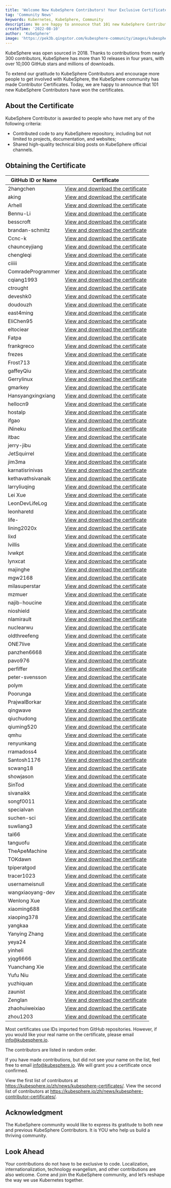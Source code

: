 ```yaml
---
title: 'Welcome New KubeSphere Contributors! Your Exclusive Certificate Is Ready!'  
tag: 'Community News'  
keywords: Kubernetes, KubeSphere, Community 
description: We are happy to announce that 101 new KubeSphere Contributors have won the certificates.
createTime: '2022-08-10'  
author: 'KubeSphere'  
image: 'https://pek3b.qingstor.com/kubesphere-community/images/kubesphere-contributor-en.png'
---
```


KubeSphere was open sourced in 2018. Thanks to contributions from nearly 300 contributors, KubeSphere has more than 10 releases in four years, with over 10,000 GitHub stars and millions of downloads.

To extend our gratitude to KubeSphere Contributors and encourage more people to get involved with KubeSphere, the KubeSphere community has made Contributor Certificates. Today, we are happy to announce that 101 new KubeSphere Contributors have won the certificates.

## About the Certificate

KubeSphere Contributor is awarded to people who have met any of the following criteria:
- Contributed code to any KubeSphere repository, including but not limited to projects, documentation, and websites;
- Shared high-quality technical blog posts on KubeSphere official channels.

## Obtaining the Certificate

| GitHub ID or Name | Certificate |
| ---- | ---- |
|2hangchen|[View and download the certificate](https://pek3b.qingstor.com/kubesphere-community/images/contributor-2hangchen.png) |
|aking|[View and download the certificate](https://pek3b.qingstor.com/kubesphere-community/images/contributor-aking.png)|
|Arhell|[View and download the certificate](https://pek3b.qingstor.com/kubesphere-community/images/contributor-Arhell.png)|
|Bennu-Li|[View and download the certificate](https://pek3b.qingstor.com/kubesphere-community/images/contributor-Bennu-Li.png)|
|besscroft|[View and download the certificate](https://pek3b.qingstor.com/kubesphere-community/images/contributor-besscroft.png)|
|brandan-schmitz|[View and download the certificate](https://pek3b.qingstor.com/kubesphere-community/images/contributor-brandan-schmitz1.png)|
|Ccnc-k|[View and download the certificate](https://pek3b.qingstor.com/kubesphere-community/images/contributor-Ccnc-k.png)|
|chaunceyjiang|[View and download the certificate](https://pek3b.qingstor.com/kubesphere-community/images/contributor-chaunceyjiang.png)|
|chengleqi|[View and download the certificate](https://pek3b.qingstor.com/kubesphere-community/images/contributor-chengleqi.png)|
|ciiiii|[View and download the certificate](https://pek3b.qingstor.com/kubesphere-community/images/contributor-ciiiii.png)|
|ComradeProgrammer|[View and download the certificate](https://pek3b.qingstor.com/kubesphere-community/images/contributor-ComradeProgrammer.png)|
|cqiang1993|[View and download the certificate](https://pek3b.qingstor.com/kubesphere-community/images/contributor-cqiang1993.png)|
|ctrought|[View and download the certificate](https://pek3b.qingstor.com/kubesphere-community/images/contributor-ctrought.png)|
|deveshk0|[View and download the certificate](https://pek3b.qingstor.com/kubesphere-community/images/contributor-deveshk0.png)|
|doudouzh|[View and download the certificate](https://pek3b.qingstor.com/kubesphere-community/images/contributor-doudouzh.png)|
|east4ming|[View and download the certificate](https://pek3b.qingstor.com/kubesphere-community/images/contributor-east4ming.png)|
|EliChen95|[View and download the certificate](https://pek3b.qingstor.com/kubesphere-community/images/contributor-EliChen95.png)|
|eltociear|[View and download the certificate](https://pek3b.qingstor.com/kubesphere-community/images/contributor-eltociear.png)|
|Fatpa|[View and download the certificate](https://pek3b.qingstor.com/kubesphere-community/images/contributor-Fatpa.png)|
|frankgreco|[View and download the certificate](https://pek3b.qingstor.com/kubesphere-community/images/contributor-frankgreco.png)|
|frezes|[View and download the certificate](https://pek3b.qingstor.com/kubesphere-community/images/contributor-frezes.png)|
|Frost713|[View and download the certificate](https://pek3b.qingstor.com/kubesphere-community/images/contributor-Frost713.png)|
|gaffeyQiu|[View and download the certificate](https://pek3b.qingstor.com/kubesphere-community/images/contributor-gaffeyQiu.png)|
|Gerrylinux|[View and download the certificate](https://pek3b.qingstor.com/kubesphere-community/images/contributor-Gerrylinux.png)|
|gmarkey|[View and download the certificate](https://pek3b.qingstor.com/kubesphere-community/images/contributor-gmarkey.png)|
|Hansyangxingxiang|[View and download the certificate](https://pek3b.qingstor.com/kubesphere-community/images/contributor-Hansyangxingxiang.png)|
|hellocn9|[View and download the certificate](https://pek3b.qingstor.com/kubesphere-community/images/contributor-hellocn9.png)|
|hostalp|[View and download the certificate](https://pek3b.qingstor.com/kubesphere-community/images/contributor-hostalp.png)|
|ifgao|[View and download the certificate](https://pek3b.qingstor.com/kubesphere-community/images/contributor-ifgao.png)|
|iNineku|[View and download the certificate](https://pek3b.qingstor.com/kubesphere-community/images/contributor-iNineku.png)|
|itbac|[View and download the certificate](https://pek3b.qingstor.com/kubesphere-community/images/contributor-itbac.png)|
|jerry-jibu|[View and download the certificate](https://pek3b.qingstor.com/kubesphere-community/images/contributor-jerry-jibu.png)|
|JetSquirrel|[View and download the certificate](https://pek3b.qingstor.com/kubesphere-community/images/contributor-JetSquirrel.png)|
|jim3ma|[View and download the certificate](https://pek3b.qingstor.com/kubesphere-community/images/contributor-jim3ma.png)|
|karnatisrinivas|[View and download the certificate](https://pek3b.qingstor.com/kubesphere-community/images/contributor-karnatisrinivas.png)|
|kethavathsivanaik|[View and download the certificate](https://pek3b.qingstor.com/kubesphere-community/images/contributor-kethavathsivanaik.png)|
|larryliuqing|[View and download the certificate](https://pek3b.qingstor.com/kubesphere-community/images/contributor-larryliuqing.png)|
|Lei Xue|[View and download the certificate](https://pek3b.qingstor.com/kubesphere-community/images/contributor-xuelei.png)|
|LeonDevLifeLog|[View and download the certificate](https://pek3b.qingstor.com/kubesphere-community/images/contributor-LeonDevLifeLog.png)|
|leonharetd|[View and download the certificate](https://pek3b.qingstor.com/kubesphere-community/images/contributor-leonharetd.png)|
|life-|[View and download the certificate](https://pek3b.qingstor.com/kubesphere-community/images/contributor-life-.png)|
|lining2020x|[View and download the certificate](https://pek3b.qingstor.com/kubesphere-community/images/contributor-lining2020x.png)|
|lixd|[View and download the certificate](https://pek3b.qingstor.com/kubesphere-community/images/contributor-lixd.png)|
|lvillis|[View and download the certificate](https://pek3b.qingstor.com/kubesphere-community/images/contributor-lvillis.png)|
|lvwkpt|[View and download the certificate](https://pek3b.qingstor.com/kubesphere-community/images/contributor-lvwkpt.png)|
|lynxcat|[View and download the certificate](https://pek3b.qingstor.com/kubesphere-community/images/contributor-lynxcat.png)|
|majinghe|[View and download the certificate](https://pek3b.qingstor.com/kubesphere-community/images/contributor-majinghe.png)|
|mgw2168|[View and download the certificate](https://pek3b.qingstor.com/kubesphere-community/images/contributor-mgw2168.png)|
|milasuperstar|[View and download the certificate](https://pek3b.qingstor.com/kubesphere-community/images/contributor-milasuperstar.png)|
|mzmuer|[View and download the certificate](https://pek3b.qingstor.com/kubesphere-community/images/contributor-mzmuer.png)|
|najib-houcine|[View and download the certificate](https://pek3b.qingstor.com/kubesphere-community/images/contributor-najib-houcine.png)|
|nioshield|[View and download the certificate](https://pek3b.qingstor.com/kubesphere-community/images/contributor-nioshield.png)|
|nlamirault|[View and download the certificate](https://pek3b.qingstor.com/kubesphere-community/images/contributor-nlamirault.png)|
|nuclearwu|[View and download the certificate](https://pek3b.qingstor.com/kubesphere-community/images/contributor-nuclearwu.png)|
|oldthreefeng|[View and download the certificate](https://pek3b.qingstor.com/kubesphere-community/images/contributor-oldthreefeng.png)|
|ONE7live|[View and download the certificate](https://pek3b.qingstor.com/kubesphere-community/images/contributor-ONE7live.png)|
|panzhen6668|[View and download the certificate](https://pek3b.qingstor.com/kubesphere-community/images/contributor-panzhen6668.png)|
|pavo976|[View and download the certificate](https://pek3b.qingstor.com/kubesphere-community/images/contributor-pavo976.png)|
|perfiffer|[View and download the certificate](https://pek3b.qingstor.com/kubesphere-community/images/contributor-perfiffer.png)|
|peter-svensson|[View and download the certificate](https://pek3b.qingstor.com/kubesphere-community/images/contributor-peter-svensson.png)|
|polym|[View and download the certificate](https://pek3b.qingstor.com/kubesphere-community/images/contributor-polym.png)|
|Poorunga|[View and download the certificate](https://pek3b.qingstor.com/kubesphere-community/images/contributor-Poorunga.png)|
|PrajwalBorkar|[View and download the certificate](https://pek3b.qingstor.com/kubesphere-community/images/contributor-PrajwalBorkar.png)|
|qingwave|[View and download the certificate](https://pek3b.qingstor.com/kubesphere-community/images/contributor-qingwave.png)|
|qiuchudong|[View and download the certificate](https://pek3b.qingstor.com/kubesphere-community/images/contributor-qiuchudong.png)|
|qiuming520|[View and download the certificate](https://pek3b.qingstor.com/kubesphere-community/images/contributor-qiuming520.png)|
|qmhu|[View and download the certificate](https://pek3b.qingstor.com/kubesphere-community/images/contributor-qmhu.png)|
|renyunkang|[View and download the certificate](https://pek3b.qingstor.com/kubesphere-community/images/contributor-renyunkang.png)|
|rramadoss4|[View and download the certificate](https://pek3b.qingstor.com/kubesphere-community/images/contributor-rramadoss4.png)|
|Santosh1176|[View and download the certificate](https://pek3b.qingstor.com/kubesphere-community/images/contributor-Santosh1176.png)|
|scwang18|[View and download the certificate](https://pek3b.qingstor.com/kubesphere-community/images/contributor-scwang18.png)|
|showjason|[View and download the certificate](https://pek3b.qingstor.com/kubesphere-community/images/contributor-showjason.png)|
|SinTod|[View and download the certificate](https://pek3b.qingstor.com/kubesphere-community/images/contributor-SinTod.png)|
|sivanaikk|[View and download the certificate](https://pek3b.qingstor.com/kubesphere-community/images/contributor-sivanaikk.png)|
|songf0011|[View and download the certificate](https://pek3b.qingstor.com/kubesphere-community/images/contributor-songf0011.png)|
|specialvan|[View and download the certificate](https://pek3b.qingstor.com/kubesphere-community/images/contributor-specialvan.png)|
|suchen-sci|[View and download the certificate](https://pek3b.qingstor.com/kubesphere-community/images/contributor-suchen-sci.png)|
|suwliang3|[View and download the certificate](https://pek3b.qingstor.com/kubesphere-community/images/contributor-suwliang3.png)|
|tal66|[View and download the certificate](https://pek3b.qingstor.com/kubesphere-community/images/contributor-tal66.png)|
|tanguofu|[View and download the certificate](https://pek3b.qingstor.com/kubesphere-community/images/contributor-tanguofu.png)|
|TheApeMachine|[View and download the certificate](https://pek3b.qingstor.com/kubesphere-community/images/contributor-TheApeMachine.png)|
|TOKdawn|[View and download the certificate](https://pek3b.qingstor.com/kubesphere-community/images/contributor-TOKdawn.png)|
|tpiperatgod|[View and download the certificate](https://pek3b.qingstor.com/kubesphere-community/images/contributor-tpiperatgod.png)|
|tracer1023|[View and download the certificate](https://pek3b.qingstor.com/kubesphere-community/images/contributor-tracer1023.png)|
|usernameisnull|[View and download the certificate](https://pek3b.qingstor.com/kubesphere-community/images/contributor-usernameisnull.png)|
|wangxiaoyang-dev|[View and download the certificate](https://pek3b.qingstor.com/kubesphere-community/images/contributor-wangxiaoyang-dev.png)|
|Wenlong Xue|[View and download the certificate](https://pek3b.qingstor.com/kubesphere-community/images/contributor-xuewenlong.png)|
|xiaoming688|[View and download the certificate](https://pek3b.qingstor.com/kubesphere-community/images/contributor-xiaoming688.png)|
|xiaoping378|[View and download the certificate](https://pek3b.qingstor.com/kubesphere-community/images/contributor-xiaoping378.png)|
|yangkaa|[View and download the certificate](https://pek3b.qingstor.com/kubesphere-community/images/contributor-yangkaa.png)|
|Yanying Zhang|[View and download the certificate](https://pek3b.qingstor.com/kubesphere-community/images/contributor-zhangyanying.png)|
|yeya24|[View and download the certificate](https://pek3b.qingstor.com/kubesphere-community/images/contributor-yeya24.png)|
|yinheli|[View and download the certificate](https://pek3b.qingstor.com/kubesphere-community/images/contributor-yinheli.png)|
|yjqg6666|[View and download the certificate](https://pek3b.qingstor.com/kubesphere-community/images/contributor-yjqg6666.png)|
|Yuanchang Xie|[View and download the certificate](https://pek3b.qingstor.com/kubesphere-community/images/contributor-xieyuanchang.png)|
|Yufu Niu|[View and download the certificate](https://pek3b.qingstor.com/kubesphere-community/images/contributor-niuyufu.png)|
|yuzhiquan|[View and download the certificate](https://pek3b.qingstor.com/kubesphere-community/images/contributor-yuzhiquan.png)|
|zaunist|[View and download the certificate](https://pek3b.qingstor.com/kubesphere-community/images/contributor-zaunist.png)|
|ZengIan|[View and download the certificate](https://pek3b.qingstor.com/kubesphere-community/images/contributor-ZengIan.png)|
|zhaohuiweixiao|[View and download the certificate](https://pek3b.qingstor.com/kubesphere-community/images/contributor-zhaohuiweixiao.png)|
|zhou1203|[View and download the certificate](https://pek3b.qingstor.com/kubesphere-community/images/contributor-zhou1203.png)|


Most certificates use IDs imported from GitHub repositories. However, if you would like your real name on the certificate, please email info@kubesphere.io.

The contributors are listed in random order.

If you have made contributions, but did not see your name on the list, feel free to email info@kubesphere.io. We will grant you a certificate once confirmed.

View the first list of contributors at https://kubesphere.io/zh/news/kubesphere-certificates/.
View the second list of contributors at https://kubesphere.io/zh/news/kubesphere-contributor-certificates/.

## Acknowledgment

The KubeSphere community would like to express its gratitude to both new and previous KubeSphere Contributors. It is YOU who help us build a thriving community.

## Look Ahead

Your contributions do not have to be exclusive to code. Localization, internationalization, technology evangelism, and other contributions are also welcome. Come and join the KubeSphere community, and let’s reshape the way we use Kubernetes together.
